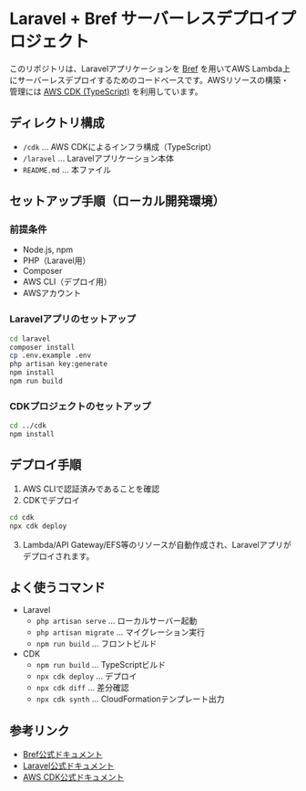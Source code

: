 # Laravel + Bref サーバーレスデプロイプロジェクト

このリポジトリは、Laravelアプリケーションを [Bref](https://bref.sh/) を用いてAWS Lambda上にサーバーレスデプロイするためのコードベースです。AWSリソースの構築・管理には [AWS CDK (TypeScript)](https://docs.aws.amazon.com/cdk/latest/guide/work-with-cdk-typescript.html) を利用しています。

## ディレクトリ構成

- `/cdk` … AWS CDKによるインフラ構成（TypeScript）
- `/laravel` … Laravelアプリケーション本体
- `README.md` … 本ファイル

## セットアップ手順（ローカル開発環境）

### 前提条件

- Node.js, npm
- PHP（Laravel用）
- Composer
- AWS CLI（デプロイ用）
- AWSアカウント

### Laravelアプリのセットアップ

```bash
cd laravel
composer install
cp .env.example .env
php artisan key:generate
npm install
npm run build
```

### CDKプロジェクトのセットアップ

```bash
cd ../cdk
npm install
```

## デプロイ手順

1. AWS CLIで認証済みであることを確認
2. CDKでデプロイ

```bash
cd cdk
npx cdk deploy
```

3. Lambda/API Gateway/EFS等のリソースが自動作成され、Laravelアプリがデプロイされます。

## よく使うコマンド

- Laravel
    - `php artisan serve` … ローカルサーバー起動
    - `php artisan migrate` … マイグレーション実行
    - `npm run build` … フロントビルド
- CDK
    - `npm run build` … TypeScriptビルド
    - `npx cdk deploy` … デプロイ
    - `npx cdk diff` … 差分確認
    - `npx cdk synth` … CloudFormationテンプレート出力

## 参考リンク

- [Bref公式ドキュメント](https://bref.sh/docs/)
- [Laravel公式ドキュメント](https://laravel.com/docs/)
- [AWS CDK公式ドキュメント](https://docs.aws.amazon.com/cdk/latest/guide/home.html)

